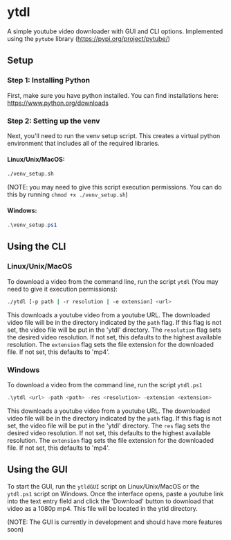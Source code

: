 # ytdl

A simple youtube video downloader with GUI and CLI options. Implemented using the `pytube` library (https://pypi.org/project/pytube/)

## Setup

### Step 1: Installing Python

First, make sure you have python installed. You can find installations here: https://www.python.org/downloads

### Step 2: Setting up the venv

Next, you'll need to run the venv setup script. This creates a virtual python environment that includes all of the required libraries.

#### Linux/Unix/MacOS:

```bash
./venv_setup.sh
```
(NOTE: you may need to give this script execution permissions. You can do this by running `chmod +x ./venv_setup.sh`)

#### Windows:

```powershell
.\venv_setup.ps1
```

## Using the CLI

### Linux/Unix/MacOS

To download a video from the command line, run the script `ytdl` (You may need to give it execution permissions):
```bash
./ytdl [-p path | -r resolution | -e extension] <url>
```
This downloads a youtube video from a youtube URL. The downloaded video file will be in the directory indicated by the `path` flag. If this flag is not set, the video file will be put in the 'ytdl' directory. The `resolution` flag sets the desired video resolution. If not set, this defaults to the highest available resolution. The `extension` flag sets the file extension for the downloaded file. If not set, this defaults to 'mp4'. 

### Windows

To download a video from the command line, run the script `ytdl.ps1`

```powershell
.\ytdl <url> -path <path> -res <resolution> -extension <extension>
```

This downloads a youtube video from a youtube URL. The downloaded video file will be in the directory indicated by the `path` flag. If this flag is not set, the video file will be put in the 'ytdl' directory. The `res` flag sets the desired video resolution. If not set, this defaults to the highest available resolution. The `extension` flag sets the file extension for the downloaded file. If not set, this defaults to 'mp4'.

## Using the GUI

To start the GUI, run the `ytldGUI` script on Linux/Unix/MacOS or the `ytdl.ps1` script on Windows. Once the interface opens, paste a youtube link into the text entry field and click the 'Download' button to download that video as a 1080p mp4. This file will be located in the ytld directory.

(NOTE: The GUI is currently in development and should have more features soon) 
